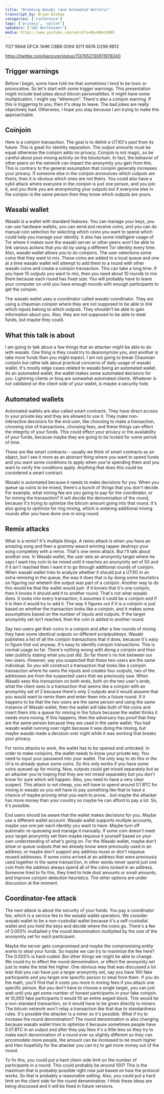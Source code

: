 ```yaml
---
title: "Breaking Wasabi (and Automated Wallets)"
transcript_by: Bryan Bishop
categories: ['conference']
tags: ['privacy', 'wallet']
speakers: ['Udi Wertheimer']
media: https://www.youtube.com/watch?v=MyxW8eCA9BI
---
```

1127 96A8 DFCA 1A96 C8B8 0094 9211 687A D298 9B12

<https://twitter.com/kanzure/status/1137652130611978240>

## Trigger warnings

Before I begin, some have told me that sometimes I tend to be toxic or provocative. So let's start with some trigger warnings. This presentation might include bad jokes about bitcoin personalitites. It might have some multiplication. I might say "ethereum". There's also a coinjoin warning. If this is triggering to you, then it's okay to leave. The bad jokes are really objectively bad. Otherwise, I hope you stay because I am trying to make this approachable.

## Coinjoin

Here is a coinjoin transaction. The goal is to delink a UTXO's past from its future. This is great for identity separation. The output amounts must be equal otherwise the coinjoin adds no privacy. Coinjoin is not magic, so be careful about post-mixing activity on the blockchain. In fact, the behavior of other peers on the network can impact the anonymity you gain from this. This is contrary to the general assumption that coinjoin generally increases your privacy. If someone else in the coinjoin announces which outputs are theirs, then it is obvious which ones are not theirs. You could also have a sybil attack where everyone in the coinjoin is just one person, and you join it, and you think you are anonymizing your outputs but if everyone else in the coinjoin is the same person then they know which outputs are yours.

## Wasabi wallet

Wasabi is a wallet with standard features. You can manage your keys, you can use hardware wallets, you can send and receive coins, and you can do manual coin selection for selecting which coins you want to spend which could help you manage your identity. It also has some intelligent usage of Tor where it makes sure the wasabi server or other peers won't be able to link various actions that you do by using a different Tor identity every time. Also, wasabi wallet allows you to do coinjoins. The user selections some coins that they want to mix. These coins are added to a local queue and one at a time wasabi wallet will attempt to add them to a round with other wasabi coins and create a coinjoin transaction. This can take a long time. If you have 10 outputs you want to mix, then you need about 10 rounds to mix them because each round has fixed size. You will probably have to leave your computer on until you have enough rounds with enough participants to get the coinjoin.

The wasabi wallet uses a coordinator called wasabi coordinator. They are using a chaumian coinjoin where they are not supposed to be able to link which inputs belong to which outputs. They shouldn't be able to gain information about you. Also, they are not supposed to be able to steal funds, but maybe they could.

## What this talk is about

I am going to talk about a few things that an attacker might be able to do with wasabi. One thing is they could try to deanonymize you, and another is take more funds than you might expect. I am not going to break Chaumian coinjoin but rathe talk about practical concerns of daily usage of wasabi wallet. It's mostly edge cases related to wasabi being an automated wallet. As an automated wallet, the wallet makes some automated decisions for you. Lightning clients or bisq are somewhat automated clients. Whatever is not validated on the client-side of your wallet, is maybe a security hole.

## Automated wallets

Automated wallets are also called smart contracts. They have direct access to your private key and they are allowed to use it. They make non-interactive decisions for the end user, like choosing to make a transaction, choosing size of transactions, choosing fees, and these things can effect the integrity of your funds. This could effect your privacy or the availability of your funds, because maybe they are going to be locked for some period of time.

These are like smart contracts-- usually we think of smart contracts as an object, but I see it more as an abstract thing where you want to spend funds and you want some conditions to apply when you're spending them and you want to verify the conditions apply. Anything that does this could be considered a smart contract.

Wasabi is automated because it needs to make decisions for you. When you queue up coins to be mixed, there's a bunch of things that you don't decide. For example, what mining fee are you going to pay for the coordinator, or for mining the transaction? It will decide the denomination of the round, because it's trying to optimize the bitcoin amount going into that round. It's also going to optimize for ring mixing, which is entering additional mixing rounds after you have done one m ixing round.

## Remix attacks

What is a remix? It's multiple things. A remix attack is when you have an amazing song and then a grammy-award winning rapper destroys your song completely with a remix. That's one remix attack. But I'll talk about another one. In Wasabi wallet, the user sets an anonymity target where he says I want tmy coin to be mixed until it reaches an anonymity set of 50 and if it isn't reached then I want it to go through additional rounds of coinjoin. When wasabi wallet tries to analyze whether it should put a UTXO in an extra remixing in the queue, the way it does that is by doing some heuristics on figuring out wheterh the output was part of a coinjoin. Another way to do this would be that the wallet would just- if it knows that it's one coinjoin, then it knows it should add it to another round. That's not what wasabi does. It looks into every transaction, it assumes it could be a coinjoin and if it is then it would try to add it. The way it figures out if it is a coinjoin is just based on whether the transaction looks like a coinjoin, and it makes some assumptions based on the number of inputs and outputs. If the target anonymity set isn't reached, then the coin is added to another round.

Say two users get their coins in a coinjoin and after a few rounds of mixing they have some identical outputs on different scriptpubkeys. Wasabi publishes a list of all the coinjoin transactions that it does, because it's easy to figure that out anyway. It's easy to identify coinjoin transactions. This is normal usage so far. There's nothing wrong with doing a coinjoin and then later publicly stating what you just did. So far there's no link between our two users. However, say you suspected that these two users are the same individual. So you will construct a transaction that looks like a coinjoin transaction where he owns the inputs and creates four outputs, two of the addresses are from the suspected users that we previously saw. When Wasabi sees this transaction on both ends, both on the two user's ends, what the client sees is a transaction that seems like a coinjoin with an anonymity set of 2 because there's only 2 outputs and it would assume that you would want to remix them and enter them into a future round. If it happens to be that the two users are the same person and using the same instance of Wasabi wallet, then the wallet will take both of the coins and insert them into a queue for mixing in the future because the wallet thinks it needs more mixing. If this happens, then the adversary has proof that they are the same person because they are used in the same wallet. You had wasabi wallet running over night because it was doing the mixing, but maybe wasabi made a decision over night while it was working that breaks your privacy.

For remix attacks to work, the wallet has to be opened and unlocked. In order to make coinjoins, the wallet needs to know your private key. You need to input your password into your wallet. The only way to do this in the UI is to already queue some coins. So this only works if you have some coins queued up for mixing. Now, outputs could get mixed separately but as an attacker you're hoping that they are not mixed separately but you don't know for sure which will happen. Also, you need to have a very clear suspect. This attack is not cheap, you will have to spend around 0.1 BTC for mixing in wasabi so you will have to pay something like that to have a chance of maybe proving what you want to prove... but maybe the attacker has more money than your country so maybe he can afford to pay a lot. So, it's possible.

End users should be aware that the wallet makes decisions for you. Maybe use a different wallet account. Wasabi wallet supports multiple accounts, maybe use one per each identity you want to have. Maybe turn off automatic re-queueing and manage it manually. If some coin doesn't meet your target anonymity set then maybe requeue it yourself based on your own understanding of what's going on. For the Wasabi wallet, maybe don't show or queue outputs that we already know were previously used in an address; or maybe don't support any address reuse or don't requeue reused addresses. If some coins arrived at an address that were previously used together in the same transaction, in other words never spend just one coin from the address always spend all of the coins locked in an address. Someone tried to fix this, they tried to hide dust amounts or small amounts, and improve coinjoin detection heuristics. The other options are under discussion at the moment.

## Coordinator-fee attack

The next attack is about the security of your funds. You pay a coordinator fee, which is a service fee to the wasabi wallet operators. We consider wasabi wallet to be a non-custodial wallet because it's a self-custodial wallet and you hold the keys and decide where the coins go. There's a fee of 0.003% multiplied y the round denomination multiplied by the size of the anonymity set for each participant.

Maybe the server gets compromised and maybe the compromising entity wants to steal your funds. So maybe we can try to maximize the fee here? The 0.003% is hard-coded. But other things we might be able to change. We could try to effect the round denomination, or effect the anonymity set just to make the total fee higher. One obvious way that was discussed a lot was that you can have just a larger anonymity set, say you have 100 fake participants and you target one specific person to steal from them. If you do the math, you'll find that it costs you more in mining fees if you attack one specific person. But you don't have to choose a single target, you can just wait until you get some number of honest participants in your fake coinjoin. At 10,000 fake participants it would fill an entire segwit block. This would be a non-standard transaction, so it would have to be given directly to miners. The bitcoin network won't relay a transaction like that due to standardness rules. It's possible the attacker is a miner so it's possible. What if try to increase the round denomination? The round denomination is also changing because wasabi wallet tries to optimize it because sometimes people have 0.01 BTC in an output and after they pay fees it's a little less so they try to make each denomination of a round ever so slightly different so they can accomodate more people, the amount can be increased to be much higher and hten hopefully for the attacker you can try to get more money out of the round.

To fix this, you could put a hard client-side limit on the number of participants in a round. This could probably be around 100? This is the maximum that is probably possible right now just based on how the protocol works. So that is probably a reasonable setting. Also, you could put a hard limit on the client side for the round denomination. I think these ideas are being discussed and it will be fixed in future versions.
